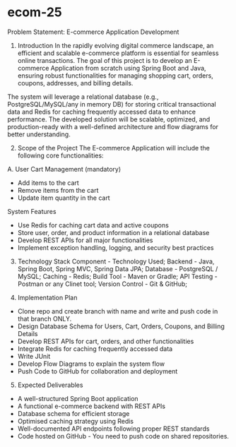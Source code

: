 # ecom-25
Problem Statement: E-commerce Application Development
1. Introduction
In the rapidly evolving digital commerce landscape,
an efficient and scalable e-commerce platform is essential for seamless online transactions.
The goal of this project is to develop an E-commerce Application from scratch using Spring Boot and Java,
ensuring robust functionalities for managing shopping cart, orders, coupons, addresses, and billing details.


The system will leverage a relational database (e.g., PostgreSQL/MySQL/any in memory DB) for storing critical transactional data
and Redis for caching frequently accessed data to enhance performance. The developed solution will be scalable, optimized,
and production-ready with a well-defined architecture and flow diagrams for better understanding.


2. Scope of the Project
The E-commerce Application will include the following core functionalities:


A. User Cart Management (mandatory)
- Add items to the cart
- Remove items from the cart
- Update item quantity in the cart


System Features
- Use Redis for caching cart data and active coupons
- Store user, order, and product information in a relational database
- Develop REST APIs for all major functionalities
- Implement exception handling, logging, and security best practices


3. Technology Stack
Component - Technology Used;
Backend - Java, Spring Boot, Spring MVC, Spring Data JPA;
Database - PostgreSQL / MySQL;
Caching -  Redis;
Build Tool - Maven or Gradle;
API Testing - Postman or any Clinet tool;
Version Control - Git & GitHub;


4. Implementation Plan
- Clone repo and create branch with name and write and push code in that branch ONLY.
- Design Database Schema for Users, Cart, Orders, Coupons, and Billing Details
- Develop REST APIs for cart, orders, and other functionalities
- Integrate Redis for caching frequently accessed data
- Write JUnit
- Develop Flow Diagrams to explain the system flow
- Push Code to GitHub for collaboration and deployment


5. Expected Deliverables
- A well-structured Spring Boot application
- A functional e-commerce backend with REST APIs
- Database schema for efficient storage
- Optimised caching strategy using Redis
- Well-documented API endpoints following proper REST standards
- Code hosted on GitHub - You need to push code on shared repositories.
